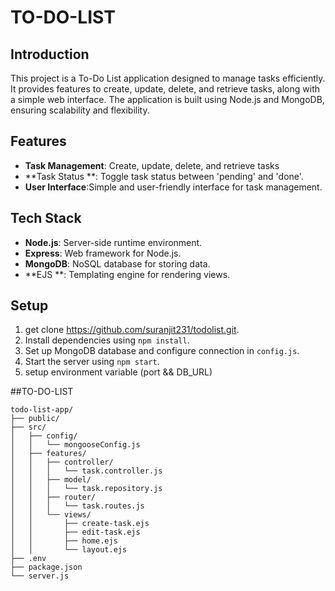# TO-DO-LIST

## Introduction
This project is a To-Do List application designed to manage tasks efficiently. It provides features to create, update, delete, and retrieve tasks, along with a simple web interface. The application is built using Node.js and MongoDB, ensuring scalability and flexibility.

## Features
- **Task Management**:  Create, update, delete, and retrieve tasks
- **Task Status **: Toggle task status between 'pending' and 'done'.
- **User Interface**:Simple and user-friendly interface for task management.

## Tech Stack
- **Node.js**: Server-side runtime environment.
- **Express**: Web framework for Node.js.
- **MongoDB**: NoSQL database for storing data.
- **EJS **: Templating engine for rendering views.

## Setup
1. get clone https://github.com/suranjit231/todolist.git.
2. Install dependencies using `npm install`.
3. Set up MongoDB database and configure connection in `config.js`.
4. Start the server using `npm start`.
5. setup environment variable (port && DB_URL)

##TO-DO-LIST
```
todo-list-app/
├── public/
├── src/
│   ├── config/
│   │   └── mongooseConfig.js
│   ├── features/
│   │   ├── controller/
│   │   │   └── task.controller.js
│   │   ├── model/
│   │   │   └── task.repository.js
│   │   ├── router/
│   │   │   └── task.routes.js
│   │   └── views/
│   │       ├── create-task.ejs
│   │       ├── edit-task.ejs
│   │       ├── home.ejs
│   │       └── layout.ejs
├── .env
├── package.json
└── server.js

```
